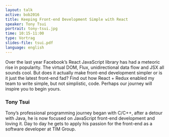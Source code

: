 ```yaml
---
layout: talk
active: bob2016
title: Keeping Front-end Development Simple with React
speaker: Tony Tsui
portrait: tony-tsui.jpg
time: 10:15-11:00
type: Vortrag
slides-file: tsui.pdf
language: english
---
```


Over the last year Facebook’s React JavaScript library has had a meteoric
rise in popularity. The virtual DOM, Flux, unidirectional data flow and JSX
all sounds cool. But does it actually make front-end development simpler or
is it just the latest front-end fad? Find out how React + Redux enabled my
team to write simple, but not simplistic, code. Perhaps our journey will
inspire you to begin yours.

### Tony Tsui

Tony’s professional programming journey began with C/C++, after a detour
with Java, he is now focused on JavaScript front-end development and loving
it. Day to day he gets to apply his passion for the front-end as a software
developer at TIM Group.
	 
